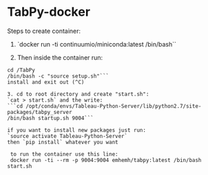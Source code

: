 # TabPy-docker

Steps to create container:

1. `docker run -ti continuumio/miniconda:latest /bin/bash`` 

2. Then inside the container run: 
```git clone https://github.com/tableau/TabPy.git
cd /TabPy
/bin/bash -c "source setup.sh"```
install and exit out (^C)

3. cd to root directory and create "start.sh":
`cat > start.sh` and the write:
```cd /opt/conda/envs/Tableau-Python-Server/lib/python2.7/site-packages/tabpy_server
/bin/bash startup.sh 9004```

if you want to install new packages just run:
`source activate Tableau-Python-Server`
then `pip install` whatever you want

 to run the container use this line:
 docker run -ti --rm -p 9004:9004 emhemh/tabpy:latest /bin/bash start.sh
